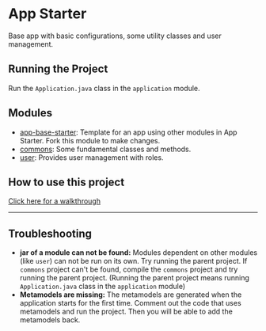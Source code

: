 # App Starter

Base app with basic configurations, some utility classes and user management.

## Running the Project

Run the `Application.java` class in the `application` module.

## Modules

- [app-base-starter](https://github.com/inciotiq/app-starter-base): Template for an app using other modules in App
  Starter. Fork this module to make changes.
- [commons](https://github.com/inciotiq/commons): Some fundamental classes and methods.
- [user](https://github.com/inciotiq/app-starter-user): Provides user management with roles.

## How to use this project
[Click here for a walkthrough](FORK-HELP.md)

---

## Troubleshooting

- **jar of a module can not be found:** Modules dependent on other modules (like `user`) can not be run on its own. Try
  running the parent project. If `commons` project can't be found, compile the `commons` project and try running the
  parent project. (Running the parent project means running `Application.java` class in the `application` module)
- **Metamodels are missing:** The metamodels are generated when the application starts for the first time. Comment out
  the code that uses metamodels and run the project. Then you will be able to add the metamodels back. 